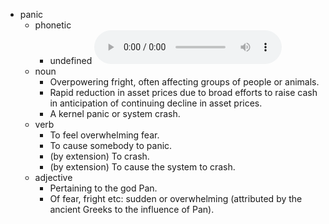 - panic
	- phonetic
		- undefined
		  <audio controls><source src="https://api.dictionaryapi.dev/media/pronunciations/en/panic-us.mp3"></audio>
	- noun
		- Overpowering fright, often affecting groups of people or animals.
		- Rapid reduction in asset prices due to broad efforts to raise cash in anticipation of continuing decline in asset prices.
		- A kernel panic or system crash.
	- verb
		- To feel overwhelming fear.
		- To cause somebody to panic.
		- (by extension) To crash.
		- (by extension) To cause the system to crash.
	- adjective
		- Pertaining to the god Pan.
		- Of fear, fright etc: sudden or overwhelming (attributed by the ancient Greeks to the influence of Pan).